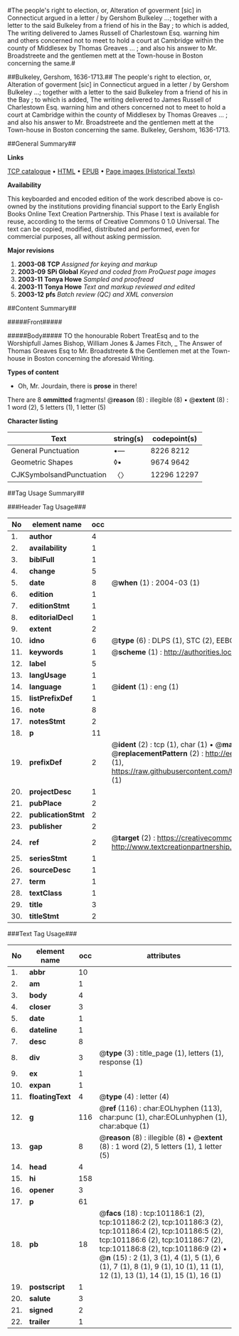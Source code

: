 #The people's right to election, or, Alteration of goverment [sic] in Connecticut argued in a letter / by Gershom Bulkeley ...; together with a letter to the said Bulkeley from a friend of his in the Bay ; to which is added, The writing delivered to James Russell of Charlestown Esq. warning him and others concerned not to meet to hold a court at Cambridge within the county of Middlesex by Thomas Greaves ... ; and also his answer to Mr. Broadstreete and the gentlemen mett at the Town-house in Boston concerning the same.#

##Bulkeley, Gershom, 1636-1713.##
The people's right to election, or, Alteration of goverment [sic] in Connecticut argued in a letter / by Gershom Bulkeley ...; together with a letter to the said Bulkeley from a friend of his in the Bay ; to which is added, The writing delivered to James Russell of Charlestown Esq. warning him and others concerned not to meet to hold a court at Cambridge within the county of Middlesex by Thomas Greaves ... ; and also his answer to Mr. Broadstreete and the gentlemen mett at the Town-house in Boston concerning the same.
Bulkeley, Gershom, 1636-1713.

##General Summary##

**Links**

[TCP catalogue](http://www.ota.ox.ac.uk/tcp/)  • 
[HTML](http://tei.it.ox.ac.uk/tcp/Texts-HTML/free/A30/A30053.html)  • 
[EPUB](http://tei.it.ox.ac.uk/tcp/Texts-EPUB/free/A30/A30053.epub) • 
[Page images (Historical Texts)](https://data.historicaltexts.jisc.ac.uk/view?pubId=eebo-13672795e&pageId=eebo-13672795e-101186-1)

**Availability**

This keyboarded and encoded edition of the
	       work described above is co-owned by the institutions
	       providing financial support to the Early English Books
	       Online Text Creation Partnership. This Phase I text is
	       available for reuse, according to the terms of Creative
	       Commons 0 1.0 Universal. The text can be copied,
	       modified, distributed and performed, even for
	       commercial purposes, all without asking permission.

**Major revisions**

1. __2003-08__ __TCP__ *Assigned for keying and markup*
1. __2003-09__ __SPi Global__ *Keyed and coded from ProQuest page images*
1. __2003-11__ __Tonya Howe__ *Sampled and proofread*
1. __2003-11__ __Tonya Howe__ *Text and markup reviewed and edited*
1. __2003-12__ __pfs__ *Batch review (QC) and XML conversion*

##Content Summary##

#####Front#####

#####Body#####
TO the honourable Robert TreatEsq and to the Worshipfull James Bishop, William Jones & James Fitch, 
    _ The Answer of Thomas Greaves Esq to Mr. Broadstreete & the Gentlemen met at the Town-house in Boston concerning the aforesaid Writing.

**Types of content**

  * Oh, Mr. Jourdain, there is **prose** in there!

There are 8 **ommitted** fragments! 
 @__reason__ (8) : illegible (8)  •  @__extent__ (8) : 1 word (2), 5 letters (1), 1 letter (5)

**Character listing**


|Text|string(s)|codepoint(s)|
|---|---|---|
|General Punctuation|•—|8226 8212|
|Geometric Shapes|◊▪|9674 9642|
|CJKSymbolsandPunctuation|〈〉|12296 12297|

##Tag Usage Summary##

###Header Tag Usage###

|No|element name|occ|attributes|
|---|---|---|---|
|1.|__author__|4||
|2.|__availability__|1||
|3.|__biblFull__|1||
|4.|__change__|5||
|5.|__date__|8| @__when__ (1) : 2004-03 (1)|
|6.|__edition__|1||
|7.|__editionStmt__|1||
|8.|__editorialDecl__|1||
|9.|__extent__|2||
|10.|__idno__|6| @__type__ (6) : DLPS (1), STC (2), EEBO-CITATION (1), OCLC (1), VID (1)|
|11.|__keywords__|1| @__scheme__ (1) : http://authorities.loc.gov/ (1)|
|12.|__label__|5||
|13.|__langUsage__|1||
|14.|__language__|1| @__ident__ (1) : eng (1)|
|15.|__listPrefixDef__|1||
|16.|__note__|8||
|17.|__notesStmt__|2||
|18.|__p__|11||
|19.|__prefixDef__|2| @__ident__ (2) : tcp (1), char (1)  •  @__matchPattern__ (2) : ([0-9\-]+):([0-9IVX]+) (1), (.+) (1)  •  @__replacementPattern__ (2) : http://eebo.chadwyck.com/downloadtiff?vid=$1&page=$2 (1), https://raw.githubusercontent.com/textcreationpartnership/Texts/master/tcpchars.xml#$1 (1)|
|20.|__projectDesc__|1||
|21.|__pubPlace__|2||
|22.|__publicationStmt__|2||
|23.|__publisher__|2||
|24.|__ref__|2| @__target__ (2) : https://creativecommons.org/publicdomain/zero/1.0/ (1), http://www.textcreationpartnership.org/docs/. (1)|
|25.|__seriesStmt__|1||
|26.|__sourceDesc__|1||
|27.|__term__|1||
|28.|__textClass__|1||
|29.|__title__|3||
|30.|__titleStmt__|2||


###Text Tag Usage###

|No|element name|occ|attributes|
|---|---|---|---|
|1.|__abbr__|10||
|2.|__am__|1||
|3.|__body__|4||
|4.|__closer__|3||
|5.|__date__|1||
|6.|__dateline__|1||
|7.|__desc__|8||
|8.|__div__|3| @__type__ (3) : title_page (1), letters (1), response (1)|
|9.|__ex__|1||
|10.|__expan__|1||
|11.|__floatingText__|4| @__type__ (4) : letter (4)|
|12.|__g__|116| @__ref__ (116) : char:EOLhyphen (113), char:punc (1), char:EOLunhyphen (1), char:abque (1)|
|13.|__gap__|8| @__reason__ (8) : illegible (8)  •  @__extent__ (8) : 1 word (2), 5 letters (1), 1 letter (5)|
|14.|__head__|4||
|15.|__hi__|158||
|16.|__opener__|3||
|17.|__p__|61||
|18.|__pb__|18| @__facs__ (18) : tcp:101186:1 (2), tcp:101186:2 (2), tcp:101186:3 (2), tcp:101186:4 (2), tcp:101186:5 (2), tcp:101186:6 (2), tcp:101186:7 (2), tcp:101186:8 (2), tcp:101186:9 (2)  •  @__n__ (15) : 2 (1), 3 (1), 4 (1), 5 (1), 6 (1), 7 (1), 8 (1), 9 (1), 10 (1), 11 (1), 12 (1), 13 (1), 14 (1), 15 (1), 16 (1)|
|19.|__postscript__|1||
|20.|__salute__|3||
|21.|__signed__|2||
|22.|__trailer__|1||
